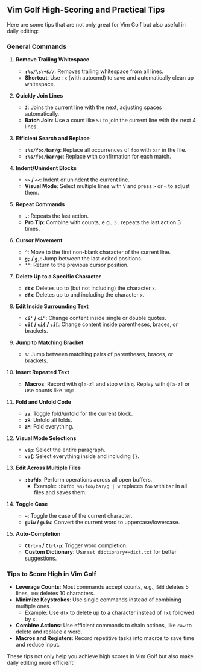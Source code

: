 ## Vim Golf High-Scoring and Practical Tips

Here are some tips that are not only great for Vim Golf but also useful in daily editing:

### General Commands  

1. **Remove Trailing Whitespace**  
   - **`:%s/\s\+$//`**: Removes trailing whitespace from all lines.  
   - **Shortcut**: Use `:x` (with autocmd) to save and automatically clean up whitespace.  

2. **Quickly Join Lines**  
   - **`J`**: Joins the current line with the next, adjusting spaces automatically.  
   - **Batch Join**: Use a count like `5J` to join the current line with the next 4 lines.  

3. **Efficient Search and Replace**  
   - **`:%s/foo/bar/g`**: Replace all occurrences of `foo` with `bar` in the file.  
   - **`:%s/foo/bar/gc`**: Replace with confirmation for each match.  

4. **Indent/Unindent Blocks**  
   - **`>>` / `<<`**: Indent or unindent the current line.  
   - **Visual Mode**: Select multiple lines with `V` and press `>` or `<` to adjust them.  

5. **Repeat Commands**  
   - **`.`**: Repeats the last action.  
   - **Pro Tip**: Combine with counts, e.g., `3.` repeats the last action 3 times.  

6. **Cursor Movement**  
   - **`^`**: Move to the first non-blank character of the current line.  
   - **`g;` / `g,`**: Jump between the last edited positions.  
   - **`''`**: Return to the previous cursor position.  

7. **Delete Up to a Specific Character**  
   - **`dtx`**: Deletes up to (but not including) the character `x`.  
   - **`dfx`**: Deletes up to and including the character `x`.  

8. **Edit Inside Surrounding Text**  
   - **`ci'` / `ci"`**: Change content inside single or double quotes.  
   - **`ci(` / `ci{` / `ci[`**: Change content inside parentheses, braces, or brackets.  

9. **Jump to Matching Bracket**  
   - **`%`**: Jump between matching pairs of parentheses, braces, or brackets.  

10. **Insert Repeated Text**  
    - **Macros**: Record with `q[a-z]` and stop with `q`. Replay with `@[a-z]` or use counts like `10@a`.  

11. **Fold and Unfold Code**  
    - **`za`**: Toggle fold/unfold for the current block.  
    - **`zR`**: Unfold all folds.  
    - **`zM`**: Fold everything.  

12. **Visual Mode Selections**  
    - **`vip`**: Select the entire paragraph.  
    - **`va{`**: Select everything inside and including `{}`.  

13. **Edit Across Multiple Files**  
    - **`:bufdo`**: Perform operations across all open buffers.  
      - Example: `:bufdo %s/foo/bar/g | w` replaces `foo` with `bar` in all files and saves them.  

14. **Toggle Case**  
    - **`~`**: Toggle the case of the current character.  
    - **`gUiw` / `guiw`**: Convert the current word to uppercase/lowercase.  

15. **Auto-Completion**  
    - **`Ctrl-n` / `Ctrl-p`**: Trigger word completion.  
    - **Custom Dictionary**: Use `set dictionary+=dict.txt` for better suggestions.  

### Tips to Score High in Vim Golf  
- **Leverage Counts**: Most commands accept counts, e.g., `5dd` deletes 5 lines, `10x` deletes 10 characters.  
- **Minimize Keystrokes**: Use single commands instead of combining multiple ones.  
  - Example: Use `dtx` to delete up to a character instead of `fxt` followed by `x`.  
- **Combine Actions**: Use efficient commands to chain actions, like `caw` to delete and replace a word.  
- **Macros and Registers**: Record repetitive tasks into macros to save time and reduce input.  

These tips not only help you achieve high scores in Vim Golf but also make daily editing more efficient!



